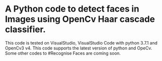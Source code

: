 # A Python code to detect faces in Images using OpenCv Haar cascade classifier.
This code is tested on VisualStudio, VisualStudio Code with python 3.7.1 and OpenCv3 v4. This code supports the latest version of python and OpeCv. 
Some other codes to #Recognise Faces are coming soon.
